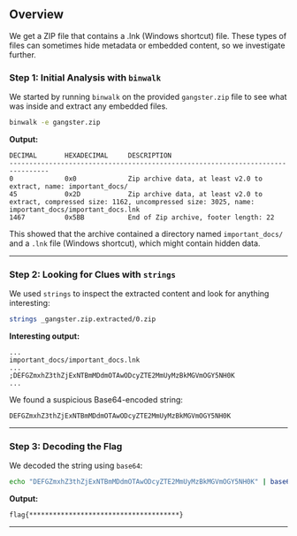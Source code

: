 ## Overview

We get a ZIP file that contains a .lnk (Windows shortcut) file. These types of files can sometimes hide metadata or embedded content, so we investigate further.

### Step 1: Initial Analysis with `binwalk`

We started by running `binwalk` on the provided `gangster.zip` file to see what was inside and extract any embedded files.

```bash
binwalk -e gangster.zip
```

**Output:**

```
DECIMAL       HEXADECIMAL     DESCRIPTION
--------------------------------------------------------------------------------
0             0x0             Zip archive data, at least v2.0 to extract, name: important_docs/
45            0x2D            Zip archive data, at least v2.0 to extract, compressed size: 1162, uncompressed size: 3025, name: important_docs/important_docs.lnk
1467          0x5BB           End of Zip archive, footer length: 22
```

This showed that the archive contained a directory named `important_docs/` and a `.lnk` file (Windows shortcut), which might contain hidden data.

---

### Step 2: Looking for Clues with `strings`

We used `strings` to inspect the extracted content and look for anything interesting:

```bash
strings _gangster.zip.extracted/0.zip
```

**Interesting output:**

```
...
important_docs/important_docs.lnk
...
;DEFGZmxhZ3thZjExNTBmMDdmOTAwODcyZTE2MmUyMzBkMGVmOGY5NH0K
...
```

We found a suspicious Base64-encoded string:

```
DEFGZmxhZ3thZjExNTBmMDdmOTAwODcyZTE2MmUyMzBkMGVmOGY5NH0K
```

---

### Step 3: Decoding the Flag

We decoded the string using `base64`:

```bash
echo "DEFGZmxhZ3thZjExNTBmMDdmOTAwODcyZTE2MmUyMzBkMGVmOGY5NH0K" | base64 -d
```

**Output:**

```
flag{**************************************}
```

---


